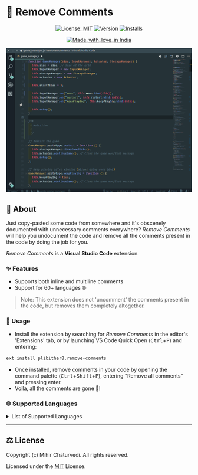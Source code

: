 # 🚫 Remove Comments

<center>

[![License: MIT](https://img.shields.io/badge/License-MIT-yellow.svg)](LICENSE)
[![Version](https://vsmarketplacebadge.apphb.com/version/plibither8.remove-comments.svg)](https://marketplace.visualstudio.com/items?itemName=plibither8.remove-comments)
[![Installs](https://vsmarketplacebadge.apphb.com/installs/plibither8.remove-comments.svg)](https://marketplace.visualstudio.com/items?itemName=plibither8.remove-comments)

[![Made_with_love_in India](https://img.shields.io/badge/Made_with_love_in-India-DC3545.svg)](https://madewithlove.org.in/)

![Demo of usage](assets/remove-comments.gif)

</center>

## 📜 About

Just copy-pasted some code from somewhere and it's obscenely documented with unnecessary comments everywhere? *Remove Comments* will help you undocument the code and remove all the comments present in the code by doing the job for you.

*Remove Comments* is a **Visual Studio Code** extension.

### ✨ Features

* Supports both inline and multiline comments
* Support for 60+ languages 🌐

> Note: This extension does not 'uncomment' the comments present in the code, but removes them completely altogether.

### 📝 Usage

* Install the extension by searching for *Remove Comments* in the editor's 'Extensions' tab, or by launching VS Code Quick Open (<kbd>Ctrl</kbd>+<kbd>P</kbd>) and entering:

```txt
ext install plibither8.remove-comments
```

* Once installed, remove comments in your code by opening the command palette (<kbd>Ctrl</kbd>+<kbd>Shift</kbd>+<kbd>P</kbd>), entering "Remove all comments" and pressing enter.
* Voilà, all the comments are gone 🎉!

### 🌐 Supported Languages

<details>

<summary>List of Supported Languages</summary>

* ACUCOBOL
* Ada
* AL
* C
* COBOL
* Clojure
* CoffeeScript
* CSS
* C++
* C#
* Dart
* Dockerfile
* Elixir
* Erlang
* F#
* Go
* GraphQL
* Groovy
* Haskell
* Haxe
* Kotlin
* Java
* JavaScript
* JavaScript React
* JSON with comments
* Julia
* LaTex
* Less
* Lisp
* Lua
* Makefile
* Objective-C
* Objective-C++
* OpenCOBOL
* Pascal
* Perl
* Perl 6
* PHP
* PL/SQL
* PowerShell
* Python
* R
* Racket
* Rust
* Ruby
* Sass
* Scala
* SCSS
* ShaderLab
* ShellScript
* SQL
* Swift
* Terraform
* TypeScript
* TypeScript React
* Visual Basic
* YAML

</details>

---

## ⚖️ License

Copyright (c) Mihir Chaturvedi. All rights reserved.

Licensed under the [MIT](LICENSE) License.
